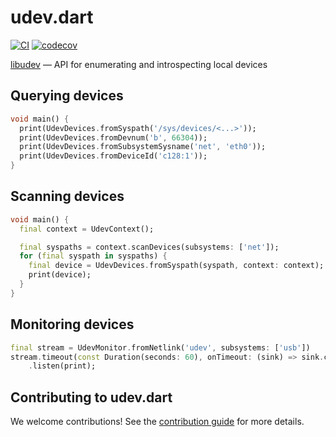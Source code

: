 # udev.dart

[![CI](https://github.com/jpnurmi/udev.dart/workflows/Tests/badge.svg)](https://github.com/jpnurmi/geoclue.dart/actions/workflows/tests.yaml)
[![codecov](https://codecov.io/gh/jpnurmi/udev.dart/branch/main/graph/badge.svg?token=YdlI3jrz92)](https://codecov.io/gh/jpnurmi/udev.dart)

[libudev](https://www.freedesktop.org/software/systemd/man/libudev.html) — API for enumerating and introspecting local devices

## Querying devices

```dart
void main() {
  print(UdevDevices.fromSyspath('/sys/devices/<...>'));
  print(UdevDevices.fromDevnum('b', 66304));
  print(UdevDevices.fromSubsystemSysname('net', 'eth0'));
  print(UdevDevices.fromDeviceId('c128:1'));
}
```

## Scanning devices

```dart
void main() {
  final context = UdevContext();

  final syspaths = context.scanDevices(subsystems: ['net']);
  for (final syspath in syspaths) {
    final device = UdevDevices.fromSyspath(syspath, context: context);
    print(device);
  }
}
```

## Monitoring devices

```dart
final stream = UdevMonitor.fromNetlink('udev', subsystems: ['usb'])
stream.timeout(const Duration(seconds: 60), onTimeout: (sink) => sink.close())
    .listen(print);
```

## Contributing to udev.dart

We welcome contributions! See the [contribution guide](CONTRIBUTING.md) for more details.
